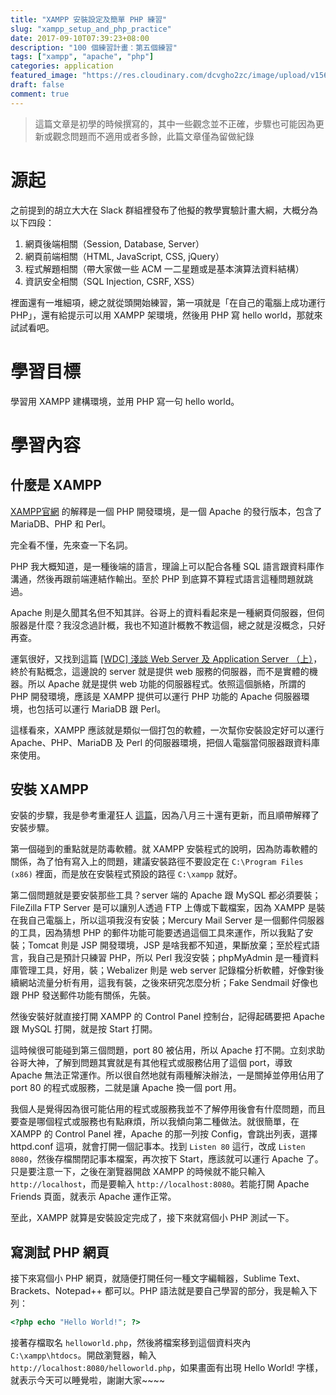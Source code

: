 ```yaml
---
title: "XAMPP 安裝設定及簡單 PHP 練習"
slug: "xampp_setup_and_php_practice"
date: 2017-09-10T07:39:23+08:00
description: "100 個練習計畫：第五個練習"
tags: ["xampp", "apache", "php"]
categories: application
featured_image: "https://res.cloudinary.com/dcvgho2zc/image/upload/v1568963649/Tech%20Blog/xampp-logo_qgagal.png"
draft: false
comment: true
---
```


> 這篇文章是初學的時候撰寫的，其中一些觀念並不正確，步驟也可能因為更新或觀念問題而不適用或者多餘，此篇文章僅為留做紀錄

# 源起

之前提到的胡立大大在 Slack 群組裡發布了他擬的教學實驗計畫大綱，大概分為以下四段：  

1. 網頁後端相關（Session, Database, Server）  
2. 網頁前端相關（HTML, JavaScript, CSS, jQuery）  
3. 程式解題相關（帶大家做一些 ACM 一二星題或是基本演算法資料結構）  
4. 資訊安全相關（SQL Injection, CSRF, XSS）  

裡面還有一堆細項，總之就從頭開始練習，第一項就是「在自己的電腦上成功運行 PHP」，還有給提示可以用 XAMPP 架環境，然後用 PHP 寫 hello world，那就來試試看吧。

# 學習目標

學習用 XAMPP 建構環境，並用 PHP 寫一句 hello world。

# 學習內容

## 什麼是 XAMPP

[XAMPP官網](https://www.apachefriends.org/zh_tw/index.html) 的解釋是一個 PHP 開發環境，是一個 Apache 的發行版本，包含了 MariaDB、PHP 和 Perl。

完全看不懂，先來查一下名詞。

PHP 我大概知道，是一種後端的語言，理論上可以配合各種 SQL 語言跟資料庫作溝通，然後再跟前端連結作輸出。至於 PHP 到底算不算程式語言這種問題就跳過。

Apache 則是久聞其名但不知其詳。谷哥上的資料看起來是一種網頁伺服器，但伺服器是什麼？我沒念過計概，我也不知道計概教不教這個，總之就是沒概念，只好再查。

運氣很好，又找到這篇 [[WDC] 淺談 Web Server 及 Application Server （上）](http://blog.ericsk.org/archives/662)，終於有點概念，這邊說的 server 就是提供 web 服務的伺服器，而不是實體的機器。所以 Apache 就是提供 web 功能的伺服器程式。依照這個脈絡，所謂的 PHP 開發環境，應該是 XAMPP 提供可以運行 PHP 功能的 Apache 伺服器環境，也包括可以運行 MariaDB 跟 Perl。

這樣看來，XAMPP 應該就是類似一個打包的軟體，一次幫你安裝設定好可以運行 Apache、PHP、MariaDB 及 Perl 的伺服器環境，把個人電腦當伺服器跟資料庫來使用。

## 安裝 XAMPP

安裝的步驟，我是參考重灌狂人 [這篇](https://briian.com/18718/)，因為八月三十還有更新，而且順帶解釋了安裝步驟。
  
第一個碰到的重點就是防毒軟體。就 XAMPP 安裝程式的說明，因為防毒軟體的關係，為了怕有寫入上的問題，建議安裝路徑不要設定在 `C:\Program Files (x86)` 裡面，而是放在安裝程式預設的路徑 `C:\xampp` 就好。
  
第二個問題就是要安裝那些工具？server 端的 Apache 跟 MySQL 都必須要裝；FileZilla FTP Server 是可以讓別人透過 FTP 上傳或下載檔案，因為 XAMPP 是裝在我自己電腦上，所以這項我沒有安裝；Mercury Mail Server 是一個郵件伺服器的工具，因為猜想 PHP 的郵件功能可能要透過這個工具來運作，所以我點了安裝；Tomcat 則是 JSP 開發環境，JSP 是啥我都不知道，果斷放棄；至於程式語言，我自己是預計只練習 PHP，所以 Perl 我沒安裝；phpMyAdmin 是一種資料庫管理工具，好用，裝；Webalizer 則是 web server 記錄檔分析軟體，好像對後續網站流量分析有用，這我有裝，之後來研究怎麼分析；Fake Sendmail 好像也跟 PHP 發送郵件功能有關係，先裝。
  
然後安裝好就直接打開 XAMPP 的 Control Panel 控制台，記得起碼要把 Apache 跟 MySQL 打開，就是按 Start 打開。
  
這時候很可能碰到第三個問題，port 80 被佔用，所以 Apache 打不開。立刻求助谷哥大神，了解到問題其實就是有其他程式或服務佔用了這個 port，導致 Apache 無法正常運作。所以很自然地就有兩種解決辦法，一是關掉並停用佔用了 port 80 的程式或服務，二就是讓 Apache 換一個 port 用。
  
我個人是覺得因為很可能佔用的程式或服務我並不了解停用後會有什麼問題，而且要查是哪個程式或服務也有點麻煩，所以我傾向第二種做法。就很簡單，在 XAMPP 的 Control Panel 裡，Apache 的那一列按 Config，會跳出列表，選擇 httpd.conf 這項，就會打開一個記事本。找到 `Listen 80` 這行，改成 `Listen 8080`，然後存檔關閉記事本檔案，再次按下 Start，應該就可以運行 Apache 了。只是要注意一下，之後在瀏覽器開啟 XAMPP 的時候就不能只輸入 `http://localhost`，而是要輸入 `http://localhost:8080`。若能打開 Apache Friends 頁面，就表示 Apache 運作正常。
  
至此，XAMPP 就算是安裝設定完成了，接下來就寫個小 PHP 測試一下。

## 寫測試 PHP 網頁

接下來寫個小 PHP 網頁，就隨便打開任何一種文字編輯器，Sublime Text、Brackets、Notepad++ 都可以。PHP 語法就是要自己學習的部分，我是輸入下列：

```php
<?php echo "Hello World!"; ?>
```
  
接著存檔取名 `helloworld.php`，然後將檔案移到這個資料夾內 `C:\xampp\htdocs`。開啟瀏覽器，輸入 `http://localhost:8080/helloworld.php`，如果畫面有出現 Hello World! 字樣，就表示今天可以睡覺啦，謝謝大家~~~~